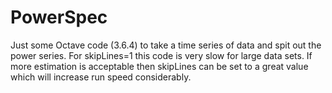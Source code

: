 # PowerSpec
Just some Octave code (3.6.4) to take a time series of data and spit out the power series. For skipLines=1 this code is very slow for large data sets. If more estimation is acceptable then skipLines can be set to a great value which will increase run speed considerably.
